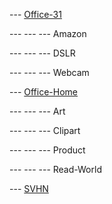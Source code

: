 

--- [Office-31](https://drive.google.com/file/d/0B4IapRTv9pJ1WGZVd1VDMmhwdlE/view)
    
--- --- --- Amazon
   
--- --- --- DSLR

--- --- --- Webcam
    
--- [Office-Home](https://drive.google.com/file/d/0B81rNlvomiwed0V1YUxQdC1uOTg/view)

--- --- --- Art

--- --- --- Clipart

--- --- --- Product

--- --- --- Read-World

--- [SVHN](https://drive.google.com/file/d/1Y0wT_ElbDcnFxtu25MB74npURwwijEdT/view)